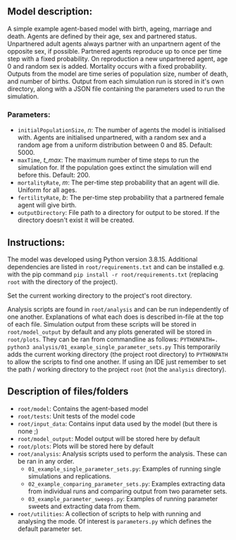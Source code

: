 ## Model description:
A simple example agent-based model with birth, ageing, marriage and death. Agents are defined by their age, sex and partnered status. Unpartnered adult agents always partner with an unpartnern agent of the opposite sex, if possible. Partnered agents reproduce up to once per time step with a fixed probability. On reproduction a new unpartnered agent, age 0 and random sex is added. Mortality occurs with a fixed probability. Outputs from the model are time series of population size, number of death, and number of births. Output from each simulation run is stored in it's own directory, along with a JSON file containing the parameters used to run the simulation.

### Parameters:

 * `initialPopulationSize`, _n_: The number of agents the model is initialised with. Agents are initialised unpartnered, with a random sex and a random age from a uniform distribution between 0 and 85. Default: 5000.
 * `maxTime`,  _$t\_{max}$_: The maximum number of time steps to run the simulation for. If the population goes extinct the simulation will end before this. Default: 200.
 * `mortalityRate`, _m_: The per-time step probability that an agent will die. Uniform for all ages.
 * `fertilityRate`, _b_: The per-time step probability that a partnered female agent will give birth.
 * `outputDirectory`: File path to a directory for output to be stored. If the directory doesn't exist it will be created.


## Instructions:
The model was developed using Python version 3.8.15. Additional dependencies are listed in `root/requirements.txt` and can be installed e.g. with the pip command `pip install -r root/requirements.txt` (replacing `root` with the directory of the project).

Set the current working directory to the project's root directory.

Analysis scripts are found in `root/analysis` and can be run independently of one another. Explanations of what each does is described in-file at the top of each file. Simulation output from these scripts will be stored in `root/model_output` by default and any plots generated will be stored in `root/plots`. They can be ran from commandline as follows:
`PYTHONPATH=. python3 analysis/01_example_single_parameter_sets.py` This temporarily adds the current working directory (the project root directory) to `PYTHONPATH` to allow the scripts to find one another. If using an IDE just remember to set the path / working directory to the project `root` (not the `analysis` directory).


## Description of files/folders

 * `root/model`: Contains the agent-based model
 * `root/tests`: Unit tests of the model code
 * `root/input_data`: Contains input data used by the model (but there is none ;)
 * `root/model_output`: Model output will be stored here by default
 * `root/plots`: Plots will be stored here by default
 * `root/analysis`: Analysis scripts used to perform the analysis. These can be ran in any order.
	 * `01_example_single_parameter_sets.py`: Examples of running single simulations and replications.
 	* `02_example_comparing_parameter_sets.py`: Examples extracting data from individual runs and comparing output from two parameter sets.
 	* `03_example_parameter_sweeps.py`: Examples of running parameter sweets and extracting data from them.
 * `root/utilities`: A collection of scripts to help with running and analysing the mode. Of interest is `parameters.py` which defines the default parameter set.